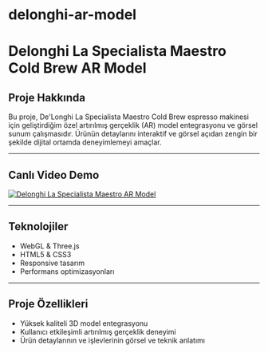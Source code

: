 # delonghi-ar-model
# Delonghi La Specialista Maestro Cold Brew AR Model

## Proje Hakkında

Bu proje, De'Longhi La Specialista Maestro Cold Brew espresso makinesi için geliştirdiğim özel artırılmış gerçeklik (AR) model entegrasyonu ve görsel sunum çalışmasıdır. Ürünün detaylarını interaktif ve görsel açıdan zengin bir şekilde dijital ortamda deneyimlemeyi amaçlar.

---

## Canlı Video Demo

[![Delonghi La Specialista Maestro AR Model](https://img.youtube.com/vi/9npDSn7vT6M/0.jpg)](https://youtu.be/9npDSn7vT6M)

---

## Teknolojiler

- WebGL & Three.js  
- HTML5 & CSS3  
- Responsive tasarım  
- Performans optimizasyonları  

---

## Proje Özellikleri

- Yüksek kaliteli 3D model entegrasyonu  
- Kullanıcı etkileşimli artırılmış gerçeklik deneyimi  
- Ürün detaylarının ve işlevlerinin görsel ve teknik anlatımı  


